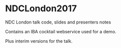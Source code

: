# NDCLondon2017
NDC London talk code, slides and presenters notes

Contains an IBA cocktail webservice used for a demo.

Plus interim versions for the talk.
